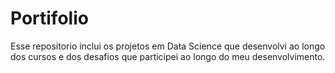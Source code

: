 # Portifolio
Esse repositorio inclui os projetos em Data Science que desenvolvi ao longo dos cursos e dos desafios que participei ao longo do meu desenvolvimento. 
